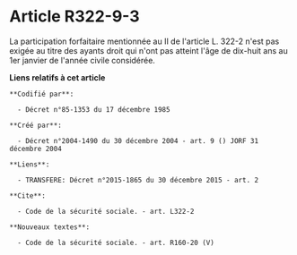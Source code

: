 # Article R322-9-3

La participation forfaitaire mentionnée au II de l'article L. 322-2 n'est pas exigée au titre des ayants droit qui n'ont pas
atteint l'âge de dix-huit ans au 1er janvier de l'année civile considérée.

**Liens relatifs à cet article**

	**Codifié par**:

	  - Décret n°85-1353 du 17 décembre 1985

	**Créé par**:

	  - Décret n°2004-1490 du 30 décembre 2004 - art. 9 () JORF 31 décembre 2004

	**Liens**:

	  - TRANSFERE: Décret n°2015-1865 du 30 décembre 2015 - art. 2

	**Cite**:

	  - Code de la sécurité sociale. - art. L322-2

	**Nouveaux textes**:

	  - Code de la sécurité sociale. - art. R160-20 (V)
